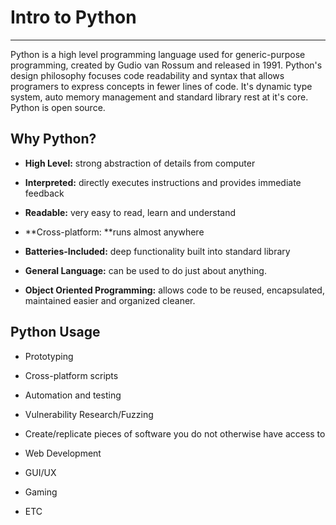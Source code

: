 # **Intro to Python**

---

Python is a high level programming language used for generic-purpose programming, created by Gudio van Rossum and released in 1991. Python's design philosophy focuses code readability and syntax that allows programers to express concepts in fewer lines of code. It's dynamic type system, auto memory management and standard library rest at it's core. Python is open source.

## Why Python?

* **High Level:** strong abstraction of details from computer​

* **Interpreted:** directly executes instructions and provides immediate feedback​

* **Readable:** very easy to read, learn and understand​

* **Cross-platform: **runs almost anywhere​

* **Batteries-Included:** deep functionality built into standard library​

* **General Language:** can be used to do just about anything.​

* **Object Oriented Programming:** allows code to be reused, encapsulated, maintained easier and organized cleaner.​

## Python Usage

* Prototyping​

* Cross-platform scripts​

* Automation and testing​

* Vulnerability Research/Fuzzing​

* Create/replicate pieces of software you do not otherwise have access to​

* Web Development​

* GUI/UX​

* Gaming​

* ETC​



